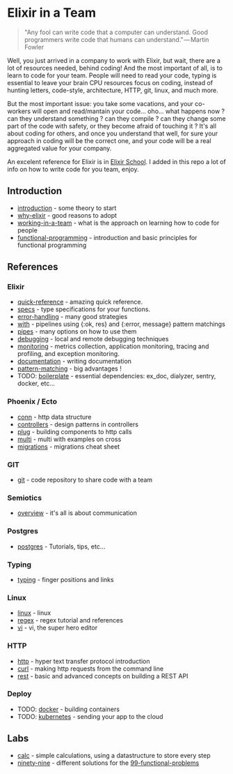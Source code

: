 Elixir in a Team
================

> "Any fool can write code that a computer can understand. Good programmers write code that humans can understand." — Martin Fowler

Well, you just arrived in a company to work with Elixir, but wait, there are a
lot of resources needed, behind coding! And the most important of all, is to
learn to code for your team. People will need to read your code, typing is
essential to leave your brain CPU resources focus on coding, instead of hunting
letters, code-style, architecture, HTTP, git, linux, and much more.

But the most important issue: you take some vacations, and your co-workers will
open and read/mantain your code... oho... what happens now ? can they understand
something ? can they compile ? can they change some part of the code with safety,
or they become afraid of touching it ? It's all about coding for
others, and once you understand that well, for sure your approach in coding will be
the correct one, and your code will be a real aggregated value for your company.

An excelent reference for Elixir is in [Elixir
School](https://elixirschool.com/en/). I added in this repo a lot of info on how
to write code for you team, enjoy.



## Introduction

  * [introduction](introduction/INTRODUCTION.md) - some theory to start
  * [why-elixir](introduction/WHY_ELIXIR.md) - good reasons to adopt
  * [working-in-a-team](introduction/TEAM.md) - what is the approach on learning
      how to code for people
  * [functional-programming](introduction/FUNCTIONAL_PROGRAMMING.md) -
      introduction and basic principles for functional programming


## References


### Elixir
  * [quick-reference](references/elixir/ELIXIR.md) - amazing quick reference.
  * [specs](references/elixir/SPECS.md) - type specifications for your functions.
  * [error-handling](references/elixir/ERROR_HANDLING.md) - many good strategies
  * [with](references/elixir/WITH.md) - pipelines using {:ok, res} and {:error, message} pattern matchings
  * [pipes](references/elixir/PIPES.md) - many options on how to use them
  * [debugging](references/elixir/DEBUGGING.md) - local and remote debugging techniques 
  * [monitoring](references/elixir/MONITORING.md) - metrics collection,
      application monitoring, tracing and profiling, and exception monitoring.
  * [documentation](references/elixir/DOCUMENTATION.md) - writing documentation
  * [pattern-matching](references/elixir/PATTERN-MATCHING.md) - big advantages !
  * TODO: [boilerplate](references/BOILERPLATE.md) - essential dependencies: ex_doc, dialyzer, sentry, docker, etc... 

### Phoenix / Ecto

  * [conn](references/phoenix/CONN.md) - http data structure
  * [controllers](references/phoenix/CONTROLLERS.md) - design patterns in
      controllers
  * [plug](references/phoenix/PLUG.md) - building components to http calls
  * [multi](references/phoenix/ecto/MULTI.md) - multi with examples on cross
  * [migrations](references/phoenix/ecto/MIGRATIONS.md) - migrations cheat sheet

  

### GIT
  * [git](references/git/GIT.md) - code repository to share code with a team

### Semiotics
  * [overview](references/semiotics/SEMIOTICS.md) - it's all is about
      communication

### Postgres
  * [postgres](references/postgres/POSTGRES.md) - Tutorials, tips, etc...

### Typing

  * [typing](references/typing/TYPING.md) - finger positions and links


### Linux
  * [linux](references/linux/LINUX.md) - linux
  * [regex](references/linux/REGEX.md) - regex tutorial and references
  * [vi](references/linux/VIM.md) - vi, the super hero editor

### HTTP
  * [http](references/http/HTTP.md) - hyper text transfer protocol introduction
  * [curl](references/http/CURL.md) - making http requests from the command line
  * [rest](references/http/REST.md) - basic and advanced concepts on building a
      REST API

### Deploy
  * TODO: [docker](references/docker/DOCKER.md) - building containers
  * TODO: [kubernetes](references/kubernetes/KUBERNETES.md) - sending your app to the
      cloud


## Labs

  * [calc](labs/calc) - simple calculations, using a datastructure to store every
      step
  * [ninety-nine](labs/ninety_nine) - different solutions for the
      [99-functional-problems](http://www.ic.unicamp.br/~meidanis/courses/mc336/2009s2/prolog/problemas/) 
